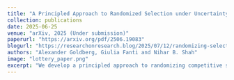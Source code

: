 ```yaml
---
title: "A Principled Approach to Randomized Selection under Uncertainty: Applications to Peer Review and Grant Funding"
collection: publications
date: 2025-06-25
venue: "arXiv, 2025 (Under submission)"
paperurl: "https://arxiv.org/pdf/2506.19083"
blogurl: "https://researchonresearch.blog/2025/07/12/randomizing-selection-under-uncertainty-designing-principled-partial-lotteries-for-grant-funding-and-beyond/"
authors: "Alexander Goldberg, Giulia Fanti and Nihar B. Shah"
image: "lottery_paper.png"
excerpt: "We develop a principled approach to randomizing competitive selection decisions under uncertainty about the relative quality of candidates, with applications to scientific grant funding loteries."
---
```

